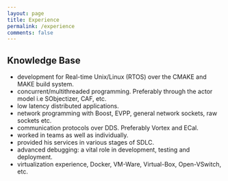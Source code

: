 ```yaml
---
layout: page
title: Experience
permalink: /experience
comments: false
---
```


## Knowledge Base
* development for Real-time Unix/Linux (RTOS) over the CMAKE and MAKE build system.
* concurrent/multithreaded programming. Preferably through the actor model i.e SObjectizer, CAF, etc.
* low latency distributed applications. 
* network programming with Boost, EVPP, general network sockets, raw sockets etc.
* communication protocols over DDS. Preferably Vortex and ECal. 
* worked in teams as well as individually.
* provided his services in various stages of SDLC. 
* advanced debugging: a vital role in development, testing and deployment. 
* virtualization experience, Docker, VM-Ware, Virtual-Box, Open-VSwitch, etc.
